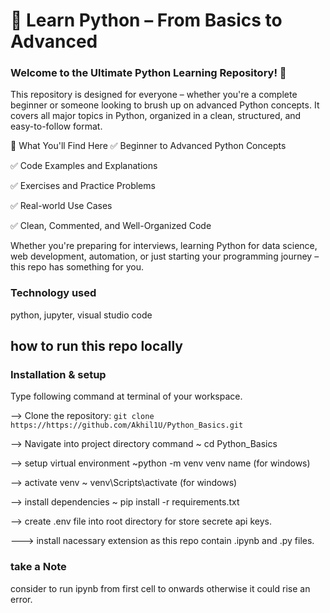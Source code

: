 # 📘 Learn Python – From Basics to Advanced

### Welcome to the Ultimate Python Learning Repository! 🚀

This repository is designed for everyone – whether you're a complete beginner or someone looking to brush up on advanced Python concepts. It covers all major topics in Python, organized in a clean, structured, and easy-to-follow format.

📌 What You'll Find Here
✅ Beginner to Advanced Python Concepts

✅ Code Examples and Explanations

✅ Exercises and Practice Problems

✅ Real-world Use Cases

✅ Clean, Commented, and Well-Organized Code

Whether you're preparing for interviews, learning Python for data science, web development, automation, or just starting your programming journey – this repo has something for you.


### Technology used 

python, jupyter, visual studio code

## how to run this repo locally

### Installation & setup

Type following command at terminal of your workspace.

--> Clone the repository: `git clone https://https://github.com/Akhil1U/Python_Basics.git`

--> Navigate into project directory command ~ cd Python_Basics 

--> setup virtual environment ~python -m venv venv name  (for windows)

--> activate venv ~ venv\Scripts\activate (for windows)

--> install dependencies ~ pip install -r requirements.txt

--> create .env file into root directory for store secrete api keys.

---> install nacessary extension as this repo contain .ipynb and .py files.



### take a Note

consider to run ipynb from first cell to onwards otherwise it could rise an error.


